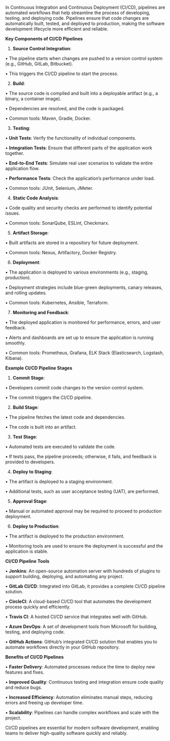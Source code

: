 
In Continuous Integration and Continuous Deployment (CI/CD), pipelines are automated workflows that help streamline the process of developing, testing, and deploying code. Pipelines ensure that code changes are automatically built, tested, and deployed to production, making the software development lifecycle more efficient and reliable.

  

**Key Components of CI/CD Pipelines**

  

1. **Source Control Integration**:

•  The pipeline starts when changes are pushed to a version control system (e.g., GitHub, GitLab, Bitbucket).

•  This triggers the CI/CD pipeline to start the process.

2. **Build**:

•  The source code is compiled and built into a deployable artifact (e.g., a binary, a container image).

•  Dependencies are resolved, and the code is packaged.

•  Common tools: Maven, Gradle, Docker.

3. **Testing**:

•  **Unit Tests**: Verify the functionality of individual components.

•  **Integration Tests**: Ensure that different parts of the application work together.

•  **End-to-End Tests**: Simulate real user scenarios to validate the entire application flow.

•  **Performance Tests**: Check the application’s performance under load.

•  Common tools: JUnit, Selenium, JMeter.

4. **Static Code Analysis**:

•  Code quality and security checks are performed to identify potential issues.

•  Common tools: SonarQube, ESLint, Checkmarx.

5. **Artifact Storage**:

•  Built artifacts are stored in a repository for future deployment.

•  Common tools: Nexus, Artifactory, Docker Registry.

6. **Deployment**:

•  The application is deployed to various environments (e.g., staging, production).

•  Deployment strategies include blue-green deployments, canary releases, and rolling updates.

•  Common tools: Kubernetes, Ansible, Terraform.

7. **Monitoring and Feedback**:

•  The deployed application is monitored for performance, errors, and user feedback.

•  Alerts and dashboards are set up to ensure the application is running smoothly.

•  Common tools: Prometheus, Grafana, ELK Stack (Elasticsearch, Logstash, Kibana).

  

**Example CI/CD Pipeline Stages**

  

1. **Commit Stage**:

•  Developers commit code changes to the version control system.

•  The commit triggers the CI/CD pipeline.

2. **Build Stage**:

•  The pipeline fetches the latest code and dependencies.

•  The code is built into an artifact.

3. **Test Stage**:

•  Automated tests are executed to validate the code.

•  If tests pass, the pipeline proceeds; otherwise, it fails, and feedback is provided to developers.

4. **Deploy to Staging**:

•  The artifact is deployed to a staging environment.

•  Additional tests, such as user acceptance testing (UAT), are performed.

5. **Approval Stage**:

•  Manual or automated approval may be required to proceed to production deployment.

6. **Deploy to Production**:

•  The artifact is deployed to the production environment.

•  Monitoring tools are used to ensure the deployment is successful and the application is stable.

  

**CI/CD Pipeline Tools**

  

•  **Jenkins**: An open-source automation server with hundreds of plugins to support building, deploying, and automating any project.

•  **GitLab CI/CD**: Integrated into GitLab, it provides a complete CI/CD pipeline solution.

•  **CircleCI**: A cloud-based CI/CD tool that automates the development process quickly and efficiently.

•  **Travis CI**: A hosted CI/CD service that integrates well with GitHub.

•  **Azure DevOps**: A set of development tools from Microsoft for building, testing, and deploying code.

•  **GitHub Actions**: GitHub’s integrated CI/CD solution that enables you to automate workflows directly in your GitHub repository.

  

**Benefits of CI/CD Pipelines**

  

•  **Faster Delivery**: Automated processes reduce the time to deploy new features and fixes.

•  **Improved Quality**: Continuous testing and integration ensure code quality and reduce bugs.

•  **Increased Efficiency**: Automation eliminates manual steps, reducing errors and freeing up developer time.

•  **Scalability**: Pipelines can handle complex workflows and scale with the project.

  

CI/CD pipelines are essential for modern software development, enabling teams to deliver high-quality software quickly and reliably.

